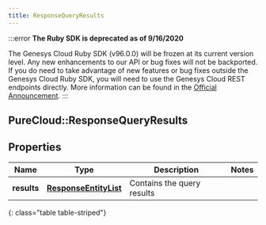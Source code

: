 ```yaml
---
title: ResponseQueryResults
---
```


:::error
**The Ruby SDK is deprecated as of 9/16/2020**

The Genesys Cloud Ruby SDK (v96.0.0) will be frozen at its current version level. Any new enhancements to our API or bug fixes will not be backported. If you do need to take advantage of new features or bug fixes outside the Genesys Cloud Ruby SDK, you will need to use the Genesys Cloud REST endpoints directly. More information can be found in the [Official Announcement](https://developer.mypurecloud.com/forum/t/announcement-genesys-cloud-ruby-sdk-end-of-life/8850).
:::


## PureCloud::ResponseQueryResults

## Properties

|Name | Type | Description | Notes|
|------------ | ------------- | ------------- | -------------|
| **results** | [**ResponseEntityList**](ResponseEntityList.html) | Contains the query results | |
{: class="table table-striped"}


